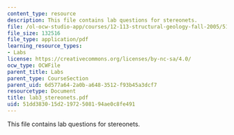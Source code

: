 ```yaml
---
content_type: resource
description: This file contains lab questions for stereonets.
file: /ol-ocw-studio-app/courses/12-113-structural-geology-fall-2005/51dd383015d21972508194ae0c8fe491_lab3_stereonets.pdf
file_size: 132516
file_type: application/pdf
learning_resource_types:
- Labs
license: https://creativecommons.org/licenses/by-nc-sa/4.0/
ocw_type: OCWFile
parent_title: Labs
parent_type: CourseSection
parent_uid: 6d577a64-2a0b-a648-3512-f93b45a3dcf7
resourcetype: Document
title: lab3_stereonets.pdf
uid: 51dd3830-15d2-1972-5081-94ae0c8fe491
---
```

This file contains lab questions for stereonets.
